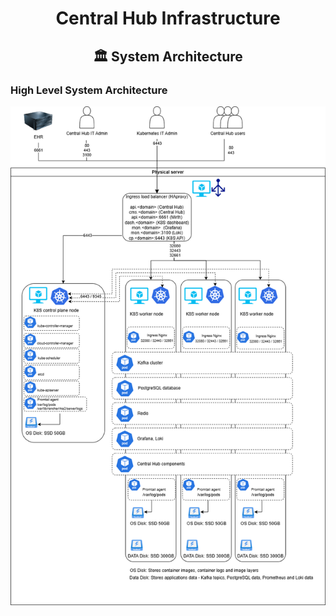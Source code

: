 <div align="center">
<h1>Central Hub Infrastructure</h1>
<h2> 🏛️ System Architecture </h2>
</div>

### High Level System Architecture

![alt text](Images/K8s_Infra.drawio.png)
